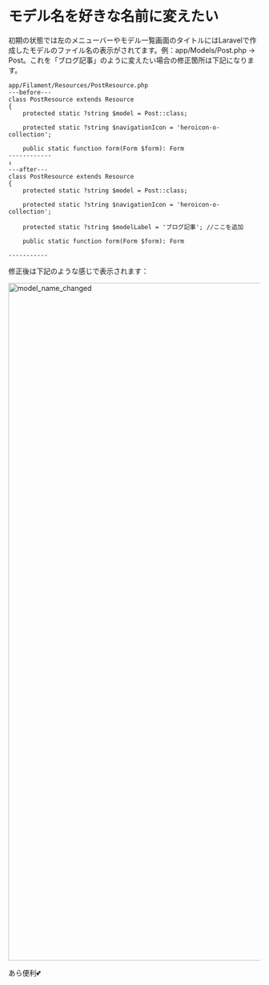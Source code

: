 # モデル名を好きな名前に変えたい
初期の状態では左のメニューバーやモデル一覧画面のタイトルにはLaravelで作成したモデルのファイル名の表示がされてます。例：app/Models/Post.php → Post。これを「ブログ記事」のように変えたい場合の修正箇所は下記になります。

```vim
app/Filament/Resources/PostResource.php
---before---
class PostResource extends Resource
{
    protected static ?string $model = Post::class;

    protected static ?string $navigationIcon = 'heroicon-o-collection';

    public static function form(Form $form): Form
------------
↓
---after---
class PostResource extends Resource
{
    protected static ?string $model = Post::class;

    protected static ?string $navigationIcon = 'heroicon-o-collection';

    protected static ?string $modelLabel = 'ブログ記事'; //ここを追加

    public static function form(Form $form): Form

-----------
```

修正後は下記のような感じで表示されます：

<img width="1353" alt="model_name_changed" src="https://user-images.githubusercontent.com/7894265/190346558-b364b436-96f1-48b5-bcec-12db780a3b71.png">

あら便利💕

